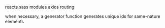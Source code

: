 reacts
sass modules
axios
routing

when necessary, a generator function generates unique ids for same-nature elements
